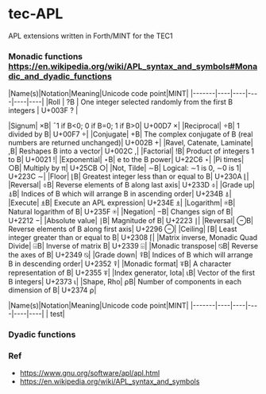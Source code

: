 # tec-APL
APL extensions written in Forth/MINT for the TEC1


### Monadic functions https://en.wikipedia.org/wiki/APL_syntax_and_symbols#Monadic_and_dyadic_functions

|Name(s)|Notation|Meaning|Unicode code point|MINT|
|-------|----|----|----|----|----|
|Roll | ?B | One integer selected randomly from the first B integers | U+003F ? |

|Signum| ×B| ¯1 if B<0; 0 if B=0; 1 if B>0| U+00D7 ×|
|Reciprocal| ÷B| 1 divided by B| U+00F7 ÷|
|Conjugate| +B| The complex conjugate of B (real numbers are returned unchanged)| U+002B +|
|Ravel, Catenate, Laminate| ,B| Reshapes B into a vector| U+002C ,|
|Factorial| !B| Product of integers 1 to B| U+0021 !|
|Exponential| ⋆B| e to the B power| U+22C6 ⋆|
|Pi times| ○B| Multiply by π| U+25CB ○|
|Not, Tilde| ∼B| Logical: ∼1 is 0, ∼0 is 1| U+223C ∼|
|Floor| ⌊B| Greatest integer less than or equal to B| U+230A ⌊|
|Reversal| ⌽B| Reverse elements of B along last axis| U+233D ⌽|
|Grade up| ⍋B| Indices of B which will arrange B in ascending order| U+234B ⍋|
|Execute| ⍎B| Execute an APL expression| U+234E ⍎|
|Logarithm| ⍟B| Natural logarithm of B| U+235F ⍟|
|Negation| −B| Changes sign of B| U+2212 −|
|Absolute value| ∣B| Magnitude of B| U+2223 ∣|
|Reversal| ⊖B| Reverse elements of B along first axis| U+2296 ⊖|
|Ceiling| ⌈B| Least integer greater than or equal to B| U+2308 ⌈|
|Matrix inverse, Monadic Quad Divide| ⌹B| Inverse of matrix B| U+2339 ⌹|
|Monadic transpose| ⍉B| Reverse the axes of B| U+2349 ⍉|
|Grade down| ⍒B| Indices of B which will arrange B in descending order| U+2352 ⍒|
|Monadic format| ⍕B| A character representation of B| U+2355 ⍕|
|Index generator, Iota| ⍳B| Vector of the first B integers| U+2373 ⍳|
|Shape, Rho| ⍴B| Number of components in each dimension of B| U+2374 ⍴|


|Name(s)|Notation|Meaning|Unicode code point|MINT|
|-------|----|----|----|----|----|
| test|




### Dyadic functions





### Ref
- https://www.gnu.org/software/apl/apl.html
- https://en.wikipedia.org/wiki/APL_syntax_and_symbols


